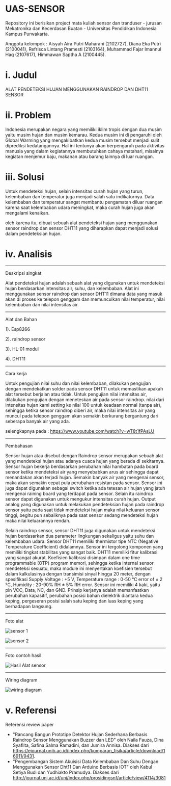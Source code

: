 # UAS-SENSOR
Repository ini berisikan project mata kuliah sensor dan tranduser - jurusan Mekatronika dan Kecerdasan Buatan - Universitas Pendidikan Indonesia Kampus Purwakarta. 

Anggota kelompok : Aisyah Aira Putri Maharani (2102727), Diana Eka Putri (2100041), Refrisca Lintang Pramesti (2103164), Muhammad Fajar Imannul Haq (2107617), Himmawan Saptha A (2100445). 
# i. Judul
ALAT PENDETEKSI HUJAN MENGGUNAKAN RAINDROP DAN DHT11 SENSOR

# ii. Problem 
Indonesia merupakan negara yang memiliki iklim tropis dengan dua musim yaitu musim hujan dan musim kemarau. Kedua musim ini di pengaruhi oleh Global Warming yang mengakibatkan kedua musim tersebut menjadi sulit diprediksi kedatangannya. Hal ini tentunya akan berpengaruh pada aktivitas manusia yang dalam kegiatannya membutuhkan cahaya matahari, misalnya kegiatan menjemur baju, makanan atau barang lainnya di luar ruangan. 

# iii. Solusi
Untuk mendeteksi hujan, selain intensitas curah hujan yang turun, kelembaban dan temperatur juga menjadi salah satu indikatornya. Data kelembaban dan temperatur sangat membantu pengamatan  diluar  ruangan karena  saat  kelembaban  udara  meningkat,  maka  curah  hujan  juga  akan  mengalami  kenaikan.    

oleh karena itu, dibuat sebuah alat pendeteksi hujan yang menggunakan sensor raindrop dan sensor DHT11 yang diharapkan dapat menjadi solusi dalam pendeteksian hujan.  

# iv. Analisis 
-----------------------------------------------------------------------------------------------------------------------------------------------------------------------

Deskripsi singkat

Alat pendeteksi hujan adalah sebuah alat yang digunakan untuk mendeteksi hujan berdasarkan intensitas air, suhu, dan kelembaban. Alat ini menggunakan sensor raindrop dan sensor DHT11 dimana data yang masuk akan di proses ke telepon genggam dan memunculkan nilai temperatur, nilai kelembaban dan nilai intensitas air.

-----------------------------------------------------------------------------------------------------------------------------------------------------------------------

Alat dan Bahan

  1). Esp8266
  
  2). raindrop sensor
   
  3). HL-01 modul
    
  4). DHT11

-----------------------------------------------------------------------------------------------------------------------------------------------------------------------

Cara kerja

Untuk pengujian nilai suhu dan nilai kelembaban, dilakukan pengujian dengan mendekatkan solder pada sensor DHT11 untuk memastikan apakah alat tersebut berjalan atau tidak. Untuk pengujian nilai intensitas air, dilakukan pengujian dengan meneteskan air pada sensor raindrop. nilai dari intensitas hujan kami setting ke nilai 100 untuk keadaan normal (tanpa air), sehingga ketika sensor raindrop diberi air, maka nilai intensitas air yang muncul pada telepon genggam akan semakin berkurang bergantung dari seberapa banyak air yang ada. 

selengkapnya pada : https://www.youtube.com/watch?v=wT8t1fPAsLU

-----------------------------------------------------------------------------------------------------------------------------------------------------------------------
Pembahasan 

Sensor hujan atau disebut dengan Raindrop sensor merupakan sebuah alat yang mendeteksi hujan atau adanya cuaca hujan yang berada di sekitarnya. Sensor hujan bekerja berdasarkan perubahan nilai hambatan pada board sensor ketika mendeteksi air yang menyebabkan arus air sehingga dapat menandakan akan terjadi hujan. Semakin banyak air yang mengenai sensor, maka akan semakin cepat pula perubahan resistan pada sensor. Sensor ini juga dapat digunakan sebagai switch ketika ada tetesan air hujan yang jatuh mengenai raining board yang terdapat pada sensor. Selain itu raindrop sensor dapat digunakan untuk mengukur intensitas curah hujan. Output analog yang digunakan untuk melakukan pendeteksian hujan pada raindrop sensor yaitu pada saat tidak mendeteksi hujan maka nilai keluaran sensor tinggi, begitu pun sebaliknya pada saat sensor sedang mendeteksi hujan maka nilai keluarannya rendah. 

Selain raindrop sensor, sensor DHT11 juga digunakan untuk mendeteksi hujan berdasarkan dua parameter lingkungan sekaligus yaitu suhu dan kelembaban udara. Sensor DHT11 memiliki thermistor tipe NTC (Negative Temperature Coefficient) didalamnya. Sensor ini tergolong komponen yang memiliki tingkat stabilitas yang sangat baik. DHT11 memiliki fitur kalibrasi yang sangat akurat. Koefisien kalibrasi disimpan dalam one time programmable (OTP) program memori, sehingga ketika internal sensor mendeteksi sesuatu, maka module  ini  menyertakan  koefisien  tersebut  dalam  kalkulasinya  dengan  transimisi  sinyal  hingga  20  meter,  dengan  spesifikasi  Supply  Voltage :  +5  V,  Temperature  range :  0-50  °C error  of  ±  2  °C,  Humidity :  20-90% RH ± 5% RH error.  Sensor ini memiliki 4 kaki, yaitu pin VCC, Data, NC, dan GND. Prinsip kerjanya adalah memanfaatkan perubahan kapasitif, perubahan  posisi  bahan  dielektrik  diantara  kedua  keping, pergeseran  posisi  salah  satu  keping  dan luas keping yang berhadapan langsung.

-----------------------------------------------------------------------------------------------------------------------------------------------------------------------

Foto alat 

![sensor 1](https://user-images.githubusercontent.com/92429478/173230333-31d6d82c-4fc6-4d17-b0ea-44e08f2d378c.jpeg)

![sensor 2](https://user-images.githubusercontent.com/92429478/173230403-473f5198-f7be-4adf-84bd-93e137b81d32.jpeg)

-----------------------------------------------------------------------------------------------------------------------------------------------------------------------

Foto contoh hasil 

![Hasil Alat sensor](https://user-images.githubusercontent.com/92429478/173232164-7f0b7691-2471-4ada-8176-6ca2b5141870.jpeg)

-----------------------------------------------------------------------------------------------------------------------------------------------------------------------

Wiring diagram 

![wiring diagram](https://user-images.githubusercontent.com/92429478/173231557-9bdb16c2-1ca6-4373-9c28-051af7250c9d.png)



# v. Referensi
Referensi review paper 

- "Rancang Bangun Prototipe Detektor Hujan Sederhana Berbasis Raindrop Sensor Menggunakan Buzzer dan LED" oleh Naila Fauza, Dina Syaflita, Safina Salma Ramadini, dan Jumira Annisa. Diakses dari https://ejournal.unib.ac.id/index.php/kumparan_fisika/article/download/16911/9431.
- "Pengembangan Sistem Akuisisi Data Kelembaban Dan Suhu Dengan Menggunakan Sensor Dht11 Dan Arduino Berbasis IOT" oleh Kabul Setiya Budi dan Yudhiakto Pramudya. Diakses dari http://journal.unj.ac.id/unj/index.php/prosidingsnf/article/view/4114/3081

